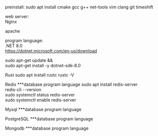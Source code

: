 preinstall:
sudo apt install cmake gcc g++ net-tools vim clang git timeshift  


web server:  
Nginx  



apache  



program language:  
.NET 8.0  
https://dotnet.microsoft.com/en-us/download  

sudo apt-get update && \
  sudo apt-get install -y dotnet-sdk-8.0



Rust
sudo apt install rustc
rustc -V


Redis ***database program language
sudo apt install redis-server  
redis-cli --version  
sudo systemctl status redis-server  
sudo systemctl enable redis-server  

Mysql ***database program language  


PostgreSQL  ***database program language  



Mongodb ***database program language  













